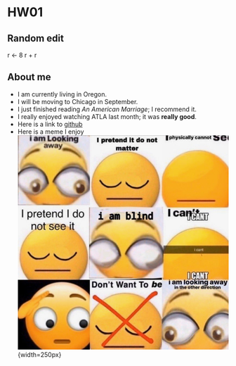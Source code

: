# HW01
## Random edit
r <- 8
r + r

## About me

* I am currently living in Oregon.
* I will be moving to Chicago in September.
* I just finished reading *An American Marriage*; I recommend it.
* I really enjoyed watching ATLA last month; it was **really good**.
* Here is a link to [github](www.github.com)
* Here is a meme I enjoy ![meme](Image-1.jpeg){width=250px}
